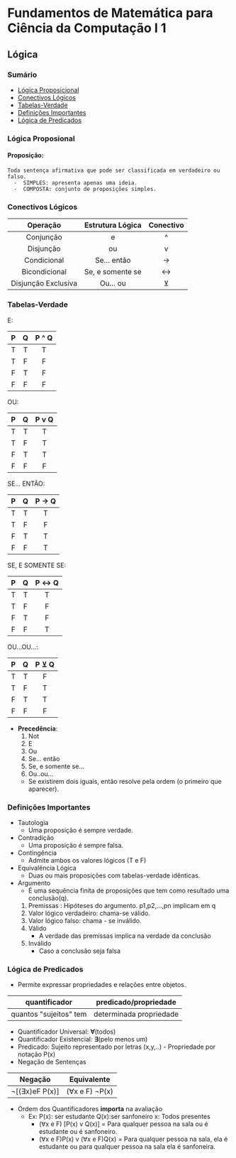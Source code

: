 # Fundamentos de Matemática para Ciência da Computação I 1
## Lógica

### Sumário
 - [Lógica Proposicional](#logica-proposicional)
 - [Conectivos Lógicos](#conectivos-logicos)
 - [Tabelas-Verdade](#tabelas-verdade)
 - [Definições Importantes](#definicoes-importantes)
 - [Lógica de Predicados](#logica-de-predicados)


### Lógica Proposional
#### Proposição:
    Toda sentença afirmativa que pode ser classificada em verdadeiro ou falso.
      -  SIMPLES: apresenta apenas uma ideia.
      -  COMPOSTA: conjunto de proposições simples.
### Conectivos Lógicos
 **Operação**        | **Estrutura Lógica**  | **Conectivo**|
 |:---:|:---:| :---:|
 Conjunção           |           e           |      ^      
 Disjunção           |          ou           |      v
 Condicional         |      Se… então        |      → 
 Bicondicional       |   Se, e somente se    |     ↔
 Disjunção Exclusiva |       Ou… ou          |     ⊻
  
### Tabelas-Verdade


E:    

P | Q | P ^ Q
:---:|:---:|:--:|
T|T|T
T|F|F
F|T|F
F|F|F

OU:

P | Q | P v Q
:---:|:---:|:--:|
T|T|T
T|F|T
F|T|T
F|F|F

SE... ENTÃO:

P | Q | P → Q
:---:|:---:|:--:|
T|T|T
T|F|F
F|T|T
F|F|T

SE, E SOMENTE SE:

P | Q | P ↔ Q
:---:|:---:|:--:|
T|T|T
T|F|F
F|T|F
F|F|T

OU...OU...:

P | Q | P ⊻ Q
:---:|:---:|:--:|
T|T|F
T|F|T
F|T|T
F|F|F


 - **Precedência**: 
    1. Not
    2. E
    3. Ou
    4. Se... então
    5. Se, e somente se... 
    6. Ou..ou...
     - Se existirem dois iguais, então resolve pela ordem (o primeiro que aparecer).

### Definições Importantes
 - Tautologia
    - Uma proposição é sempre verdade.
 - Contradição
    - Uma proposição é sempre falsa.
 - Contingência
    - Admite ambos os valores lógicos (T e F)
 - Equivalência Lógica
    - Duas ou mais proposições com tabelas-verdade idênticas.
 - Argumento
    - É uma sequência finita de proposições que tem como resultado uma conclusão(q).
    1. Premissas : Hipóteses do argumento.
        p1,p2,...,pn implicam em q
    2. Valor lógico verdadeiro: chama-se válido.
    3. Valor lógico falso: chama - se inválido.
    4. Válido
        - A verdade das premissas implica na verdade da conclusão
    5. Inválido
        - Caso a conclusão seja falsa
   
 ### Lógica de Predicados
  - Permite expressar propriedades e relações entre objetos.
  
  quantificador | predicado/propriedade
  :---:|:---:
  quantos "sujeitos" tem | determinada propriedade
  
  - Quantificador Universal: **∀**(todos)
  - Quantificador Existencial: **∃**(pelo menos um)
  - Predicado: Sujeito representado por letras (x,y,..)
        - Propriedade por notação P(x)
  - Negação de Sentenças
  
  Negação | Equivalente
   :---:|:---:|
   ¬[(∃x)eF P(x)] | (∀x e F) ¬P(x)
  
  - Ordem dos Quantificadores **importa** na avaliação
    - Ex: P(x): ser estudante Q(x):ser sanfoneiro x: Todos presentes
        - (∀x e F) [P(x) v Q(x)] = Para qualquer pessoa na sala ou é estudante ou é sanfoneiro.
        - (∀x e F)P(x) v (∀x e F)Q(x) = Para qualquer pessoa na sala, ela é estudante ou para qualquer pessoa na sala ela é sanfoneira.
